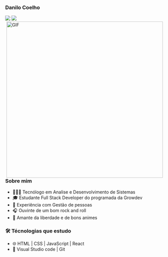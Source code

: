 <h3> Danilo Coelho </h3>
  
<p align="">
<a href="https://www.linkedin.com/in/danilo-coelho/"><img src="https://img.shields.io/badge/linkedin-%230077B5.svg?&style=for-the-badge&logo=linkedin&logoColor=white"/></a>
<a href="https://www.instagram.com/danilocoelhorc/"><img src="https://img.shields.io/badge/instagram-%23E4405F.svg?&style=for-the-badge&logo=instagram&logoColor=white"/></a>

<img align="right" alt="GIF" src="https://c.tenor.com/K9KtXtBxpHUAAAAM/monkey.gif" width="500"/>

<h3> Sobre mim </h3>

- 👨🏽‍💻  Tecnólogo em Analise e Desenvolvimento de Sistemas
- 🎓  Estudante Full Stack Developer do programada da Growdev
- 👥  Experiência com Gestão de pessoas
- 🎧  Ouvinte de um bom rock and roll
- 🎎  Amante da liberdade e de bons animes

<h3>🛠 Técnologias que estudo </h3>

- 🌐 HTML | CSS | JavaScript | React 
- 🔧 Visual Studio code | Git


